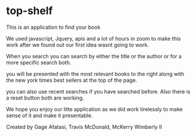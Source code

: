 # top-shelf
This is an application to find your book

We used javascript, Jquery, apis and a lot of hours in zoom to make this work after we found out our first idea wasnt going to work.

When you search you can search by either the title or the author or for a more specific search both.

you will be presented with the most relevant books to the right along with the new york times best sellers at the top of the page.

you can also use recent searches if you have searched before. Also there is a reset button both are working.

We hope you enjoy our litte application as we did work tirelessly to make sense of it and make it presentable.

Created by
Gage Afatasi, Travis McDonald, McKerry Wimberly II
